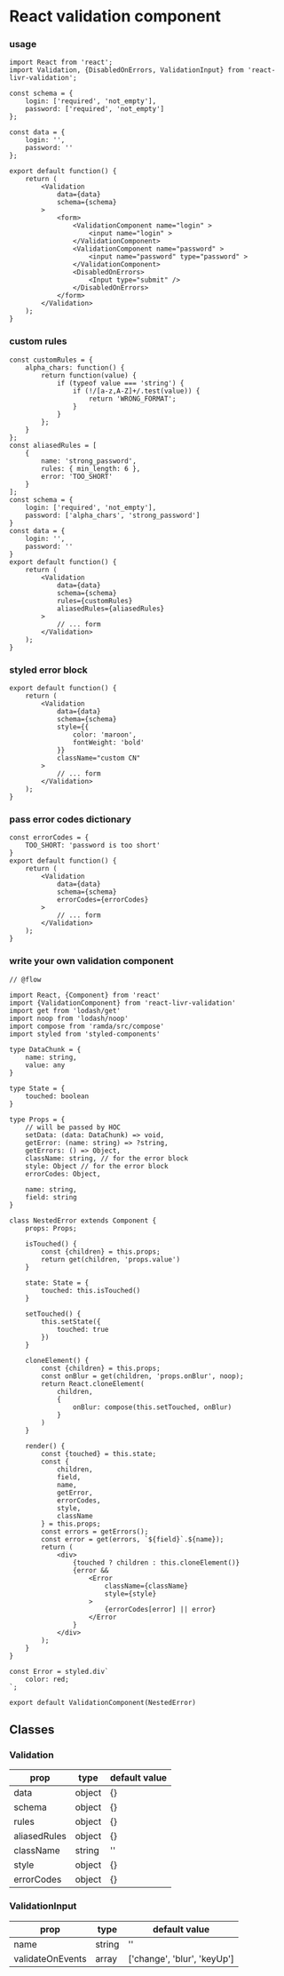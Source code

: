 # React validation component

### usage

```` es6
import React from 'react';
import Validation, {DisabledOnErrors, ValidationInput} from 'react-livr-validation';

const schema = {
    login: ['required', 'not_empty'],
    password: ['required', 'not_empty']
};

const data = {
    login: '',
    password: ''
};

export default function() {
    return (
        <Validation
            data={data}
            schema={schema}
        >
            <form>
                <ValidationComponent name="login" >
                    <input name="login" >
                </ValidationComponent>
                <ValidationComponent name="password" >
                    <input name="password" type="password" >
                </ValidationComponent>
                <DisabledOnErrors>
                    <Input type="submit" />
                </DisabledOnErrors>
            </form>
        </Validation>
    );   
}
````
### custom rules
```` es6
const customRules = {
    alpha_chars: function() {
        return function(value) {
            if (typeof value === 'string') {
                if (!/[a-z,A-Z]+/.test(value)) {
                    return 'WRONG_FORMAT';
                }
            }
        };
    }
};
const aliasedRules = [
    {
        name: 'strong_password',
        rules: { min_length: 6 },
        error: 'TOO_SHORT'
    }
];
const schema = {
    login: ['required', 'not_empty'],
    password: ['alpha_chars', 'strong_password']
}
const data = {
    login: '',
    password: ''
}
export default function() {
    return (
        <Validation
            data={data}
            schema={schema}
            rules={customRules}
            aliasedRules={aliasedRules}
        >
            // ... form
        </Validation>
    );   
}
````

### styled error block
```` es6
export default function() {
    return (
        <Validation
            data={data}
            schema={schema}
            style={{
                color: 'maroon',
                fontWeight: 'bold'
            }}
            className="custom CN"
        >
            // ... form
        </Validation>
    );   
}
````

### pass error codes dictionary
```` es6
const errorCodes = {
    TOO_SHORT: 'password is too short'
}
export default function() {
    return (
        <Validation
            data={data}
            schema={schema}
            errorCodes={errorCodes}
        >
            // ... form
        </Validation>
    );   
}
````

### write your own validation component
```` es6
// @flow

import React, {Component} from 'react'
import {ValidationComponent} from 'react-livr-validation'
import get from 'lodash/get'
import noop from 'lodash/noop'
import compose from 'ramda/src/compose'
import styled from 'styled-components'

type DataChunk = {
    name: string,
    value: any
}

type State = {
    touched: boolean
}

type Props = {
    // will be passed by HOC
    setData: (data: DataChunk) => void,
    getError: (name: string) => ?string,
    getErrors: () => Object,
    className: string, // for the error block
    style: Object // for the error block
    errorCodes: Object,
    
    name: string,
    field: string
}

class NestedError extends Component {
    props: Props;
    
    isTouched() {
        const {children} = this.props;
        return get(children, 'props.value')
    }
    
    state: State = {
        touched: this.isTouched()
    }
    
    setTouched() {
        this.setState({
            touched: true
        })
    }
    
    cloneElement() {
        const {children} = this.props;
        const onBlur = get(children, 'props.onBlur', noop);
        return React.cloneElement(
            children,
            {
                onBlur: compose(this.setTouched, onBlur)
            }
        )
    }
    
    render() {
        const {touched} = this.state;
        const {
            children, 
            field, 
            name, 
            getError,
            errorCodes,
            style,
            className
        } = this.props;
        const errors = getErrors();
        const error = get(errors, `${field}`.${name});
        return (
            <div>
                {touched ? children : this.cloneElement()}
                {error &&
                    <Error
                        className={className}
                        style={style}
                    >
                        {errorCodes[error] || error}
                    </Error
                }
            </div>
        );
    }
}

const Error = styled.div`
    color: red;
`;

export default ValidationComponent(NestedError)

````

## Classes
### Validation
|prop          | type     | default value |
|--------------|----------|---------------|
| data         | object   | {}            |
| schema       | object   | {}            |
| rules        | object   | {}            |
| aliasedRules | object   | {}            |
| className    | string   | ''            |
| style        | object   | {}            |
| errorCodes   | object   | {}            |

### ValidationInput
|prop              | type     | default value               |
|------------------|----------|-----------------------------|
| name             | string   | ''                          |
| validateOnEvents | array    | ['change', 'blur', 'keyUp'] |

